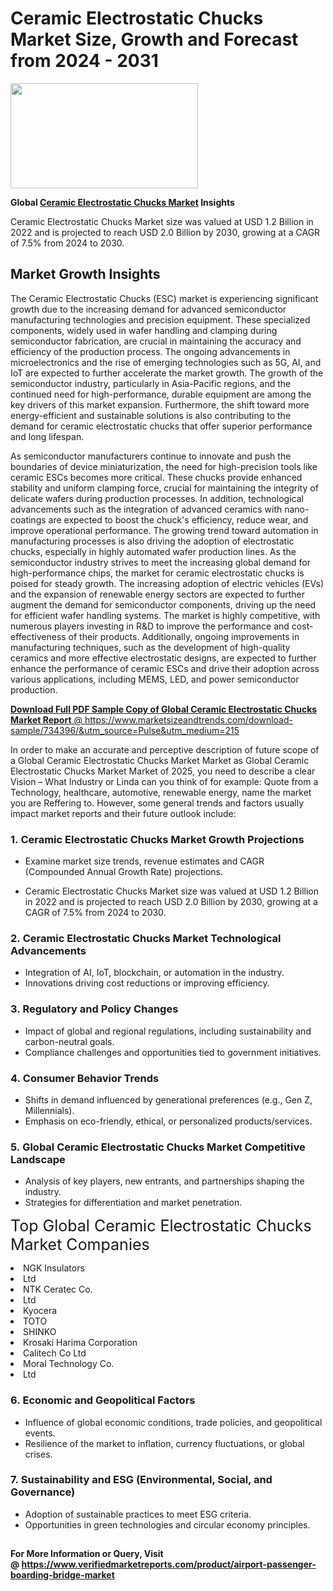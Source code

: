 <H1>Ceramic Electrostatic Chucks Market Size, Growth and Forecast from 2024 - 2031</H1><img class="aligncenter size-medium wp-image-584254" src="https://thirdeyenews.in/wp-content/uploads/2024/09/Global-Market-Research-300x168.jpeg" alt="" width="300" height="168" /><p><strong>Global&nbsp;<a href="https://www.marketsizeandtrends.com/download-sample/734396/&amp;utm_source=Pulse&amp;utm_medium=215">Ceramic Electrostatic Chucks Market</a> Insights</strong></p><p>Ceramic Electrostatic Chucks Market size was valued at USD 1.2 Billion in 2022 and is projected to reach USD 2.0 Billion by 2030, growing at a CAGR of 7.5% from 2024 to 2030.</p><p><h2>Market Growth Insights</h2> <p>The Ceramic Electrostatic Chucks (ESC) market is experiencing significant growth due to the increasing demand for advanced semiconductor manufacturing technologies and precision equipment. These specialized components, widely used in wafer handling and clamping during semiconductor fabrication, are crucial in maintaining the accuracy and efficiency of the production process. The ongoing advancements in microelectronics and the rise of emerging technologies such as 5G, AI, and IoT are expected to further accelerate the market growth. The growth of the semiconductor industry, particularly in Asia-Pacific regions, and the continued need for high-performance, durable equipment are among the key drivers of this market expansion. Furthermore, the shift toward more energy-efficient and sustainable solutions is also contributing to the demand for ceramic electrostatic chucks that offer superior performance and long lifespan. <a href="download_sample_link"></a></p> <p>As semiconductor manufacturers continue to innovate and push the boundaries of device miniaturization, the need for high-precision tools like ceramic ESCs becomes more critical. These chucks provide enhanced stability and uniform clamping force, crucial for maintaining the integrity of delicate wafers during production processes. In addition, technological advancements such as the integration of advanced ceramics with nano-coatings are expected to boost the chuck's efficiency, reduce wear, and improve operational performance. The growing trend toward automation in manufacturing processes is also driving the adoption of electrostatic chucks, especially in highly automated wafer production lines. As the semiconductor industry strives to meet the increasing global demand for high-performance chips, the market for ceramic electrostatic chucks is poised for steady growth. The increasing adoption of electric vehicles (EVs) and the expansion of renewable energy sectors are expected to further augment the demand for semiconductor components, driving up the need for efficient wafer handling systems. The market is highly competitive, with numerous players investing in R&D to improve the performance and cost-effectiveness of their products. Additionally, ongoing improvements in manufacturing techniques, such as the development of high-quality ceramics and more effective electrostatic designs, are expected to further enhance the performance of ceramic ESCs and drive their adoption across various applications, including MEMS, LED, and power semiconductor production. <a href="get_more_link"></p><p><span class=""><strong>Download Full PDF Sample Copy of Global Ceramic Electrostatic Chucks Market Report</strong> @ <a href="https://www.marketsizeandtrends.com/download-sample/734396/&amp;utm_source=Pulse&amp;utm_medium=215" target="_blank">https://www.marketsizeandtrends.com/download-sample/734396/&amp;utm_source=Pulse&amp;utm_medium=215</a></span></p><p>In order to make an accurate and perceptive description of future scope of a Global&nbsp;Ceramic Electrostatic Chucks Market Market as Global&nbsp;Ceramic Electrostatic Chucks Market Market of 2025, you need to describe a clear Vision &ndash; What Industry or Linda can you think of for example: Quote from a Technology, healthcare, automotive, renewable energy, name the market you are Reffering to. However, some general trends and factors usually impact market reports and their future outlook include:</p><h3>1.&nbsp;<strong>Ceramic Electrostatic Chucks Market Growth Projections</strong></h3><ul><li>Examine market size trends, revenue estimates and CAGR (Compounded Annual Growth Rate) projections.</li><li><p>Ceramic Electrostatic Chucks Market size was valued at USD 1.2 Billion in 2022 and is projected to reach USD 2.0 Billion by 2030, growing at a CAGR of 7.5% from 2024 to 2030.</p></li></ul><h3>2.&nbsp;<strong>Ceramic Electrostatic Chucks Market Technological Advancements</strong></h3><ul><li>Integration of AI, IoT, blockchain, or automation in the industry.</li><li>Innovations driving cost reductions or improving efficiency.</li></ul><h3>3.&nbsp;<strong>Regulatory and Policy Changes</strong></h3><ul><li>Impact of global and regional regulations, including sustainability and carbon-neutral goals.</li><li>Compliance challenges and opportunities tied to government initiatives.</li></ul><h3>4.&nbsp;<strong>Consumer Behavior Trends</strong></h3><ul><li>Shifts in demand influenced by generational preferences (e.g., Gen Z, Millennials).</li><li>Emphasis on eco-friendly, ethical, or personalized products/services.</li></ul><h3>5.&nbsp;<strong>Global Ceramic Electrostatic Chucks Market Competitive Landscape</strong></h3><ul><li>Analysis of key players, new entrants, and partnerships shaping the industry.</li><li>Strategies for differentiation and market penetration.</li></ul><p data-pm-slice="1 1 []"><span style="color: inherit; font-family: inherit; font-size: 25px;">Top Global Ceramic Electrostatic Chucks Market Companies</span></p><div class="" data-test-id=""><p><li>NGK Insulators</li><li> Ltd</li><li> NTK Ceratec Co.</li><li> Ltd</li><li> Kyocera</li><li> TOTO</li><li> SHINKO</li><li> Krosaki Harima Corporation</li><li> Calitech Co Ltd</li><li> Moral Technology Co.</li><li> Ltd</li></p></div><h3>6.&nbsp;<strong>Economic and Geopolitical Factors</strong></h3><ul><li>Influence of global economic conditions, trade policies, and geopolitical events.</li><li>Resilience of the market to inflation, currency fluctuations, or global crises.</li></ul><h3>7.&nbsp;<strong>Sustainability and ESG (Environmental, Social, and Governance)</strong></h3><ul><li>Adoption of sustainable practices to meet ESG criteria.</li><li>Opportunities in green technologies and circular economy principles.</li></ul><h2><strong style="font-size: 14px;">For More Information or Query, Visit @&nbsp;</strong><a style="background-color: #ffffff; font-size: 14px;" href="https://www.marketsizeandtrends.com/report/ceramic-electrostatic-chucks-market/" target="_blank">https://www.verifiedmarketreports.com/product/airport-passenger-boarding-bridge-market</a></h2>
